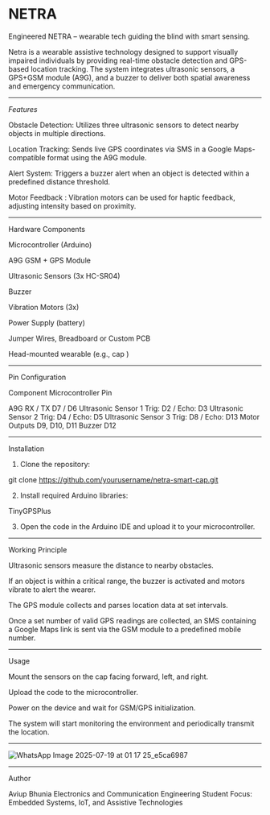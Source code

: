 # NETRA
Engineered NETRA – wearable tech guiding the blind with smart sensing.

Netra is a wearable assistive technology designed to support visually impaired individuals by providing real-time obstacle detection and GPS-based location tracking. The system integrates ultrasonic sensors, a GPS+GSM module (A9G), and a buzzer to deliver both spatial awareness and emergency communication.

---

*Features*

Obstacle Detection: Utilizes three ultrasonic sensors to detect nearby objects in multiple directions.

Location Tracking: Sends live GPS coordinates via SMS in a Google Maps-compatible format using the A9G module.

Alert System: Triggers a buzzer alert when an object is detected within a predefined distance threshold.

Motor Feedback : Vibration motors can be used for haptic feedback, adjusting intensity based on proximity.



---

Hardware Components

Microcontroller (Arduino)

A9G GSM + GPS Module

Ultrasonic Sensors (3x HC-SR04)

Buzzer

Vibration Motors (3x)

Power Supply (battery)

Jumper Wires, Breadboard or Custom PCB

Head-mounted wearable (e.g., cap )



---

Pin Configuration

Component	Microcontroller Pin

A9G RX / TX	D7 / D6
Ultrasonic Sensor 1	Trig: D2 / Echo: D3
Ultrasonic Sensor 2	Trig: D4 / Echo: D5
Ultrasonic Sensor 3	Trig: D8 / Echo: D13
Motor Outputs	D9, D10, D11
Buzzer	D12



---

Installation

1. Clone the repository:

git clone https://github.com/yourusername/netra-smart-cap.git


2. Install required Arduino libraries:

TinyGPSPlus



3. Open the code in the Arduino IDE and upload it to your microcontroller.




---

Working Principle

Ultrasonic sensors measure the distance to nearby obstacles.

If an object is within a critical range, the buzzer is activated and motors vibrate to alert the wearer.

The GPS module collects and parses location data at set intervals.

Once a set number of valid GPS readings are collected, an SMS containing a Google Maps link is sent via the GSM module to a predefined mobile number.



---

Usage

Mount the sensors on the cap facing forward, left, and right.

Upload the code to the microcontroller.

Power on the device and wait for GSM/GPS initialization.

The system will start monitoring the environment and periodically transmit the location.

---

![WhatsApp Image 2025-07-19 at 01 17 25_e5ca6987](https://github.com/user-attachments/assets/1d93c2ca-d2ce-4e29-99ca-fb324ffe0a67)


---

Author

Aviup Bhunia
Electronics and Communication Engineering Student
Focus: Embedded Systems, IoT, and Assistive Technologies
